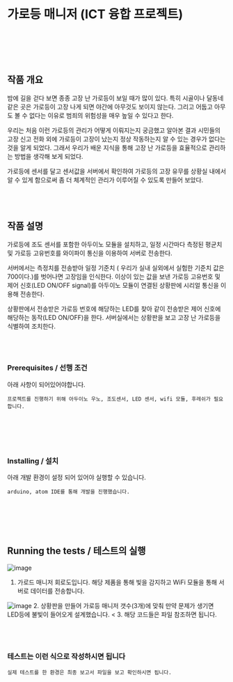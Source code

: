 # 가로등 매니저 (ICT 융합 프로젝트)

<br>
<br>
<br>
<br>

## 작품 개요
 밤에 길을 걷다 보면 종종 고장 난 가로등이 보일 때가 많이 있다. 특히 시골이나 달동네 같은 곳은 가로등이 고장 나게 되면 야간에 아무것도 보이지 않는다. 그리고 어둡고 아무도 볼 수 없다는 이유로 범죄의 위험성을 매우 높일 수 있다고 한다.
 
 우리는 처음 이런 가로등의 관리가 어떻게 이뤄지는지 궁금했고 알아본 결과 시민들의 고장 신고 전화 외에 가로등이 고장이 났는지 정상 작동하는지 알 수 있는 경우가 없다는 것을 알게 되었다. 그래서 우리가 배운 지식을 통해 고장 난 가로등을 효율적으로 관리하는 방법을 생각해 보게 되었다.
 
 가로등에 센서를 달고 센서값을 서버에서 확인하여 가로등의 고장 유무를 상황실 내에서 알 수 있게 함으로써 좀 더 체계적인 관리가 이루어질 수 있도록 만들어 보았다.
<br>
<br>
<br>
<br>

## 작품 설명
 가로등에 조도 센서를 포함한 아두이노 모듈을 설치하고, 일정 시간마다 측정된 평균치 및 가로등 고유번호를 와이파이 통신을 이용하여 서버로 전송한다.

 서버에서는 측정치를 전송받아 일정 기준치 ( 우리가 실내 실외에서 실험한 기준치 값은 700이다.)를 벗어나면 고장임을 인식한다. 이상이 있는 값을 보낸 가로등 고유번호 및 제어 신호(LED ON/OFF signal)를 아두이노 모듈이 연결된 상황판에 시리얼 통신을 이용해 전송한다.
 
 상황판에서 전송받은 가로등 번호에 해당하는 LED를 찾아 같이 전송받은 제어 신호에 해당하는 동작(LED ON/OFF)을 한다. 
서버실에서는 상황판을 보고 고장 난 가로등을 식별하여 조치한다.
<br>
<br>
<br>
<br>

### Prerequisites / 선행 조건

아래 사항이 되어있어야합니다.

```
프로젝트를 진행하기 위해 아두이노 우노, 조도센서, LED 센서, wifi 모듈, 후레쉬가 필요합니다.
```
<br>
<br>
<br>
<br>

### Installing / 설치

아래 개발 환경이 설정 되어 있어야 실행할 수 있습니다.

```
arduino, atom IDE를 통해 개발을 진행했습니다.
```
<br>
<br>
<br>
<br>

## Running the tests / 테스트의 실행

![image](https://user-images.githubusercontent.com/51222715/119217931-8af73c80-bb18-11eb-8edd-b8329e246183.png)
1. 가로드 매니저 회로도입니다. 해당 제품을 통해 빛을 감지하고 WiFi 모듈을 통해 서버로 데이터를 전송합니다.

![image](https://user-images.githubusercontent.com/51222715/119217951-a9f5ce80-bb18-11eb-9e24-a3b77b880011.png)
2. 상황판을 만들어 가로등 매니저 갯수(3개)에 맞춰 만약 문제가 생기면 LED등에 불빛이 들어오게 설계했습니다.
<
3. 해당 코드들은 파일 참조하면 됩니다.
<br>
<br>
<br>
<br>

### 테스트는 이런 식으로 작성하시면 됩니다

```
실제 테스트를 한 환경은 최종 보고서 파일을 보고 확인하시면 됩니다.
```


